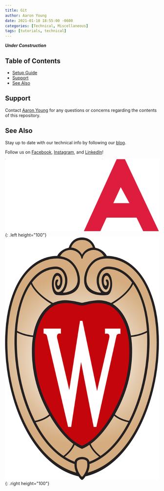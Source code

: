 ```yaml
---
title: Git
author: Aaron Young
date: 2021-01-10 18:55:00 -0600
categories: [Technical, Miscellaneous]
tags: [tutorials, technical]
---
```


***Under Construction***

## Table of Contents
- [Setup Guide](#setup-guide)
- [Support](#support)
- [See Also](#see-also)

## Support

Contact [Aaron Young](mailto:aryoung5@wisc.edu) for any questions or concerns regarding the contents of this repository.

## See Also

Stay up to date with our technical info by following our [blog](https://www.wisconsinautonomous.org/blog).

Follow us on [Facebook](https://www.facebook.com/wisconsinautonomous/), [Instagram](https://www.instagram.com/wisconsinautonomous/), and [LinkedIn](https://www.linkedin.com/company/wisconsin-autonomous/about/)!

![WA Logo](/assets/img/logos/wa-white.png){: .left height="100"}
![Wisconsin Crest](/assets/img/logos/uw-crest.png){: .right height="100"}
